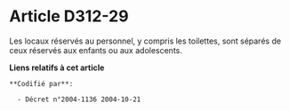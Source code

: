 # Article D312-29

Les locaux réservés au personnel, y compris les toilettes, sont séparés de ceux réservés aux enfants ou aux adolescents.

**Liens relatifs à cet article**

	**Codifié par**:

	  - Décret n°2004-1136 2004-10-21

